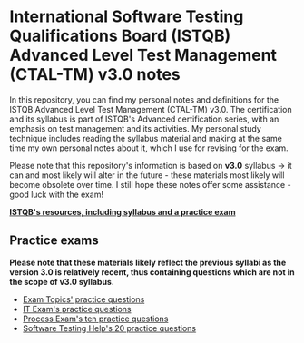 # International Software Testing Qualifications Board (ISTQB) Advanced Level Test Management (CTAL-TM) v3.0 notes
In this repository, you can find my personal notes and definitions for the ISTQB Advanced Level Test Management (CTAL-TM) v3.0. The certification and its syllabus is part of ISTQB's Advanced certification series, with an emphasis on test management and its activities. My personal study technique includes reading the syllabus material and making at the same time my own personal notes about it, which I use for revising for the exam.

Please note that this repository's information is based on **v3.0** syllabus &rarr; it can and most likely will alter in the future - these materials most likely will become obsolete over time. I still hope these notes offer some assistance - good luck with the exam!

**[ISTQB's resources, including syllabus and a practice exam](https://www.istqb.org/certifications/certified-tester-advanced-level-test-management-ctal-tm-v3-0/)**

## Practice exams
**Please note that these materials likely reflect the previous syllabi as the version 3.0 is relatively recent, thus containing questions which are not in the scope of v3.0 syllabus.**

- [Exam Topics' practice questions](https://www.examtopics.com/exams/istqb/ctal-tm/)
- [IT Exam's practice questions](https://www.itexams.com/info/CTAL-TM)
- [Process Exam's ten practice questions](https://www.processexam.com/istqb/istqb-ctal-tm-certification-exam-sample-questions)
- [Software Testing Help's 20 practice questions](https://www.softwaretestinghelp.com/istqb-ctal-tm-sample-paper/)
